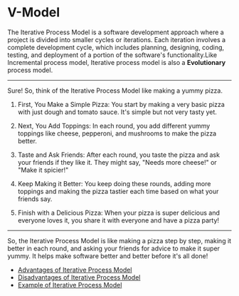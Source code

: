 # V-Model

The Iterative Process Model is a software development approach where a project is divided into smaller cycles or iterations. Each iteration involves a complete development cycle, which includes planning, designing, coding, testing, and deployment of a portion of the software's functionality.Like Incremental process model, Iterative process model is also a **Evolutionary** process model.

---

Sure! So, think of the Iterative Process Model like making a yummy pizza.

1. First, You Make a Simple Pizza: You start by making a very basic pizza with just dough and tomato sauce. It's simple but not very tasty yet.

2. Next, You Add Toppings: In each round, you add different yummy toppings like cheese, pepperoni, and mushrooms to make the pizza better.

3. Taste and Ask Friends: After each round, you taste the pizza and ask your friends if they like it. They might say, "Needs more cheese!" or "Make it spicier!"

4. Keep Making it Better: You keep doing these rounds, adding more toppings and making the pizza tastier each time based on what your friends say.

5. Finish with a Delicious Pizza: When your pizza is super delicious and everyone loves it, you share it with everyone and have a pizza party!

---

So, the Iterative Process Model is like making a pizza step by step, making it better in each round, and asking your friends for advice to make it super yummy. It helps make software better and better before it's all done!

-   [Advantages of Iterative Process Model](1.%20Advantages.md)
-   [Disadvantages of Iterative Process Model](2.%20Disadvantages.md)
-   [Example of Iterative Process Model](3.%20Example.md)
